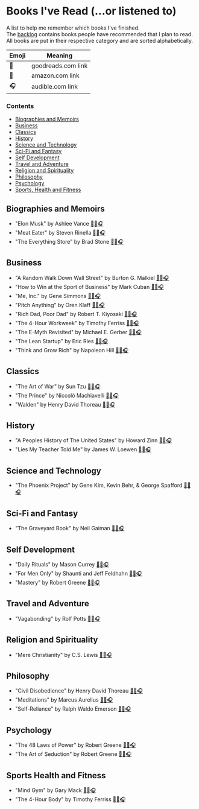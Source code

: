 # Books I've Read (...or listened to)

A list to help me remember which books I've finished.  
The [backlog](backlog.md) contains books people have recommended that I plan to read.  
All books are put in their respective category and are sorted alphabetically.

|  Emoji |  Meaning |
|---|---|
| 📘 |goodreads.com link|
| 📖 |amazon.com link|
| 🎧 |audible.com link|


### Contents
- [Biographies and Memoirs](#biographies-and-memoirs)
- [Business](#business)
- [Classics](#classics)
- [History](#history)
- [Science and Technology](#science-and-technology)
- [Sci-Fi and Fantasy](#sci-fi-and-fantasy)
- [Self Development](#self-development)
- [Travel and Adventure](#travel-and-adventure)
- [Religion and Spirituality](#religion-and-spirituality)
- [Philosophy](#philosophy)
- [Psychology](#psychology)
- [Sports, Health and Fitness](#sports-health-and-fitness)


## Biographies and Memoirs
* "Elon Musk" by Ashlee Vance [📘](https://www.goodreads.com/book/show/25541028-elon-musk)[📖]()[🎧]()
* "Meat Eater" by Steven Rinella [📘](https://www.goodreads.com/book/show/13330600-meat-eater)[📖]()[🎧]()
* "The Everything Store" by Brad Stone [📘](https://www.goodreads.com/book/show/17660462-the-everything-store)[📖]()[🎧]()


## Business
* "A Random Walk Down Wall Street" by Burton G. Malkiel [📘](https://www.goodreads.com/book/show/900892.A_Random_Walk_Down_Wall_Street)[📖]()[🎧]()
* "How to Win at the Sport of Business" by Mark Cuban [📘](https://www.goodreads.com/book/show/25541028-elon-musk)[📖]()[🎧]()
* "Me, Inc." by Gene Simmons [📘](https://www.goodreads.com/book/show/20721967-me-inc)[📖]()[🎧]()
* "Pitch Anything" by Oren Klaff [📘](https://www.goodreads.com/book/show/10321016-pitch-anything)[📖]()[🎧]()
* "Rich Dad, Poor Dad" by Robert T. Kiyosaki [📘](https://www.goodreads.com/book/show/69571.Rich_Dad_Poor_Dad)[📖]()[🎧]()
* "The 4-Hour Workweek" by Timothy Ferriss [📘](https://www.goodreads.com/book/show/368593.The_4_Hour_Workweek)[📖]()[🎧]()
* "The E-Myth Revisited" by Michael E. Gerber [📘](https://www.goodreads.com/book/show/81948.The_E_Myth_Revisited)[📖]()[🎧]()
* "The Lean Startup" by Eric Ries [📘](https://www.goodreads.com/book/show/10127019-the-lean-startup)[📖]()[🎧]()
* "Think and Grow Rich" by Napoleon Hill [📘](https://www.goodreads.com/book/show/30186948-think-and-grow-rich)[📖]()[🎧]()


## Classics
* "The Art of War" by Sun Tzu [📘](https://www.goodreads.com/book/show/10534.The_Art_of_War)[📖]()[🎧]()
* "The Prince" by  Niccolò Machiavelli [📘](https://www.goodreads.com/book/show/28862.The_Prince)[📖]()[🎧]()
* "Walden" by Henry David Thoreau [📘](https://www.goodreads.com/book/show/16902.Walden)[📖]()[🎧]()


## History
* "A Peoples History of The United States" by Howard Zinn [📘](https://www.goodreads.com/book/show/2767.A_People_s_History_of_the_United_States)[📖](https://www.amazon.com/gp/product/0060838655)[🎧](https://www.audible.com/pd/A-Peoples-History-of-the-United-States-Audiobook/B002V5CKGE)
* "Lies My Teacher Told Me" by James W. Loewen [📘](https://www.goodreads.com/book/show/296662.Lies_My_Teacher_Told_Me)[📖]()[🎧]()


## Science and Technology
* "The Phoenix Project" by Gene Kim, Kevin Behr, & George Spafford [📘](https://www.goodreads.com/book/show/17255186-the-phoenix-project)[📖]()[🎧]()


## Sci-Fi and Fantasy
* "The Graveyard Book" by Neil Gaiman [📘](https://www.goodreads.com/book/show/2213661.The_Graveyard_Book)[📖]()[🎧]()


## Self Development
* "Daily Rituals" by Mason Currey [📘](https://www.goodreads.com/book/show/15799151-daily-rituals)[📖]()[🎧]()
* "For Men Only" by Shaunti and Jeff Feldhahn [📘](https://www.goodreads.com/book/show/49149.For_Men_Only)[📖]()[🎧]()
* "Mastery" by Robert Greene [📘](https://www.goodreads.com/book/show/13589182-mastery)[📖]()[🎧]()


## Travel and Adventure
* "Vagabonding" by Rolf Potts [📘](https://www.goodreads.com/book/show/100247.Vagabonding)[📖]()[🎧]()


## Religion and Spirituality
* "Mere Christianity" by C.S. Lewis [📘](https://www.goodreads.com/book/show/11138.Mere_Christianity)[📖]()[🎧]()


## Philosophy
* "Civil Disobedience" by Henry David Thoreau [📘](https://www.goodreads.com/book/show/18626866-civil-disobedience)[📖]()[🎧]()
* "Meditations" by Marcus Aurelius [📘](https://www.goodreads.com/book/show/30659.Meditations)[📖]()[🎧]()
* "Self-Reliance" by Ralph Waldo Emerson [📘](https://www.goodreads.com/book/show/1760630.Self_Reliance)[📖]()[🎧]()
 

## Psychology
* "The 48 Laws of Power" by Robert Greene [📘](https://www.goodreads.com/book/show/1303.The_48_Laws_of_Power)[📖]()[🎧]()
* "The Art of Seduction" by Robert Greene  [📘](https://www.goodreads.com/book/show/20995.The_Art_of_Seduction)[📖]()[🎧]()


## Sports Health and Fitness
* "Mind Gym" by Gary Mack [📘](https://www.goodreads.com/book/show/451720.Mind_Gym)[📖]()[🎧]()
* "The 4-Hour Body" by Timothy Ferriss [📘](https://www.goodreads.com/book/show/7148931-the-4-hour-body)[📖]()[🎧]()

